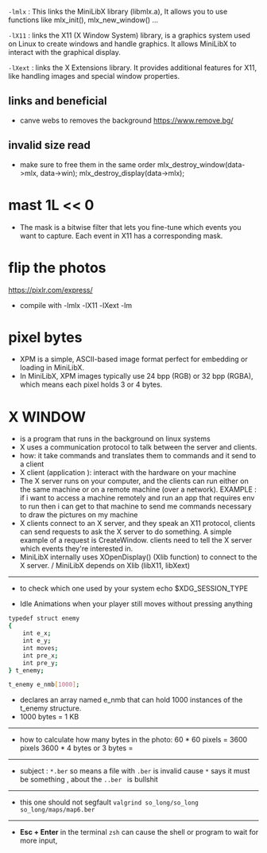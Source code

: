 `-lmlx` : This links the MiniLibX library (libmlx.a),
    It allows you to use functions like mlx_init(), mlx_new_window() ...

`-lX11` : links the X11 (X Window System) library, is a graphics system used on Linux to create windows and handle graphics.
It allows MiniLibX to interact with the graphical display.

`-lXext` : links the X Extensions library.
It provides additional features for X11, like handling images and special window properties.


## links and beneficial

- canve webs to removes the background
https://www.remove.bg/


## invalid size read
- make sure to free them in the same order
mlx_destroy_window(data->mlx, data->win);
mlx_destroy_display(data->mlx);

# mast 1L << 0
- The mask is a bitwise filter that lets you fine-tune which events you want to capture. Each event in X11 has a corresponding mask.

# flip the photos
https://pixlr.com/express/

- compile with
-lmlx -lX11 -lXext -lm

# pixel bytes
- XPM is a simple, ASCII-based image format perfect for embedding or loading in MiniLibX.
- In MiniLibX, XPM images typically use 24 bpp (RGB) or 32 bpp (RGBA), which means each pixel holds 3 or 4 bytes.

# X WINDOW
- is a program that runs in the background on linux systems
- X uses a communication protocol to talk between the server and clients.
- how: it take commands and translates them to commands and it send to a client
- X client (application ): interact with the hardware on your machine
- The X server runs on your computer, and the clients can run either on the same machine or on a remote machine (over a network).
EXAMPLE : if i want to access a machine remotely and run an app that requires env to run then i can get to that machine to send me commands necessary to draw the pictures on my machine
- X clients connect to an X server, and they speak an X11 protocol, clients can send requests to ask the X server to do something. A simple example of a request is CreateWindow.  clients need to tell the X server which events they're interested in.
- MiniLibX internally uses XOpenDisplay() (Xlib function) to connect to the X server. / MiniLibX depends on Xlib (libX11, libXext)

---
- to check which one used by your system
echo $XDG_SESSION_TYPE

- Idle Animations
when your player still moves without pressing anything


```bash
typedef struct enemy
{
	int e_x;
	int e_y;
	int moves;
	int pre_x;
	int pre_y;
} t_enemy;

t_enemy e_nmb[1000];
```
- declares an array named e_nmb that can hold 1000 instances of the t_enemy structure.
- 1000 bytes = 1 KB
---
- how to calculate how many bytes in the photo:
 60 * 60 pixels = 3600 pixels
 3600 * 4 bytes or 3 bytes =
---
- subject : `*.ber` so means a file with `.ber` is invalid cause `*` says it must be something , about the `..ber ` is bullshit
---
- this one should not segfault
`valgrind so_long/so_long so_long/maps/map6.ber`
---
-  **Esc + Enter** in the terminal `zsh` can cause the shell or program to wait for more input,
